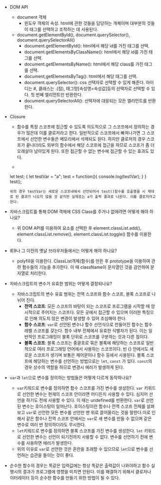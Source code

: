 * DOM API
    * document 객체
        * 윈도우 객체의 속성. html에 관한 것들을 담당하는 개체이며 대부분의 것들이 태그를 선택하고 조작하는 데 사용된다.
    * document.getElementById(), document.querySelector(), document.querySelectorAll()
        * document.getElementById(): html에서 해당 id를 가진 태그를 선택.
        * document.getElementsByClassName(): html에서 해당 id를 가진 태그를 선택.
        * document.getElementsByName(): html에서 해당 class를 가진 태그를 선택.
        * document,getElementsByTag(): html에서 해당 태그를 선택.
        * document.querySelector(): css 선택자로 선택할 수 있게 해준다. 아이디는 #, 클래스는 .(점), 태그먕[속성명=속성값]등의 선택자로 선택할 수 있다. 첫 번째 엘리먼트만 반환한다.
        * document.querySelectorAll(): 선택자에 대응되는 모든 엘리먼트를 반환한다.
        
* Closure
    * 함수를 특정 스코프에 접근할 수 있도록 의도적으로 그 스코프에서 정의하는 경우가 많은데 이를 클로저라고 한다. 일반적으로 스코프에서 빠져나가면 그 스코프에서 선언한 변수들은 메모리에서 삭제되도 된다. 하지만 클로저의 경우 스코프가 끝나더라도 외부의 함수에서 해당 스코프에 접근을 하므로 스코프가 좀 더 오래살아 남아있게 된다. 또한 접근할 수 없는 변수에 접근할 수 있는 효과도 있다.
    * ```
    let test;
    {
        let testVar = "a";
        test = function(){
            console.log(testVar);
        }
    }
    test();
    ```
    위의 경우 testVar는 새로운 스코프내에서 선언되어서 test()함수를 호출했을 시 제대로 된 결과가 나오지 않을 것 같지만 실제로는 a가 출력 결과로 나온다. 이를 클로저라고 한다.
* 자바스크립트를 통해 DOM 객체에 CSS Class를 주거나 없애려면 어떻게 해야 하나요?
    * 위 DOM API를 이용하여 요소를 선택한 후 element.classList.add(), element.classList.remove(), element.classList.toggle() 함수를 이용한다. 
* IE9나 그 이전의 옛날 브라우저들에서는 어떻게 해야 하나요?
    * polyfill을 이용한다. ClassList객체(함수)를 만든 후 prototype을 이용하여 관련 함수들의 기능을 추가한다. 이 때 className이 문자열인 것을 감안하여 문자열로 처리한다.
* 자바스크립트의 변수가 유효한 범위는 어떻게 결정되나요?
    * 자바스크립트의 변수 유효 범위는 전역 스코프와 함수 스코프, 블록 스코프로 나뉘어 진다.
        * **전역 스코프**: 모든 스코프의 바탕이 되는 스코프로 프로그램을 시작할 때 암시적으로 주어지는 스코프다. 모든 곳에서 접근할 수 있으며 이러한 특징으로 인해 의도치 않은 변경이 발생할 수 있어 조심해야 한다.
        * **함수 스코프**: `var`로 선언된 변수나 함수 선언식으로 만들어진 함수는 함수 레벨 스코프를 갖는다. 함수 내부 전체에서 유효한 식별자가 된다. 이는 일반적인 프로그래밍이 블록 단위로 스코프를 구분하는 것과 다른 점이다.
        * **블록 스코프**: 블록 스코프는 중괄호로 묶은 블록에 해당하는 스코프로 일반적으로 여러 프로그래밍 언어에서 사용하는 스코프이다. 빈 {} 안에서도 새로운 스코프가 생기며 보통은 제어문이나 함수 등에서 사용된다. 블록 스코프에 해당하는 변수를 선언하는 방법으로는 `let`, `const` 가 있다. `const`의 경우 상수의 역할을 하므로 변경시 에러가 발생하게 된다.
* `var`과 `let`으로 변수를 정의하는 방법들은 어떻게 다르게 동작하나요?
    * `var`키워드로 변수를 정의하면 함수 스코프를 가진 변수를 생성한다. `var` 키워드로 선언한 변수는 현재의 스코프 안이라면 어디든지 사용할 수 있다. 심지어 선언을 하기도 전에 사용할 수 있다. 이 때는 undefined를 반환한다. `var`로 선언된 변수는 호이스팅이 일어난다. 호이스팅이란 함수나 전역 스코프 전체를 살펴보고 `var`로 선언한 모든 변수를 선언만 맨 위로 끌어올리는 것을 말한다.이로 인해서 같은 함수나 전역 스코프 안에서는 `var`로 새 변수를 만들 수 없으며 같은 변수로 여러 번 정의하더라도 무시한다.
    * `let`키워드로 변수를 정의하면 블록 스코프를 가진 변수를 생성한다. `let` 키워드로 선언한 변수는 선언이 되기전까지 사용할 수 없다. 변수를 선언하기 전에 변수를 사용하면 에러가 발생한다.
    * 위의 이유로 `var`로 선언한 것은 혼란을 초래할 수 있으므로 `let`으로 변수를 선언하는 습관을 들이는 것이 좋다. 

* 순수한 함수의 경우는 똑같은 입력값에는 항상 똑같은 출력값이 나와야하고 함수 실행시의 결과가 프로그램에 영향을 미치면 안된다. 이를 해결하기 위해서 클로저나 이터레이터 등이 순수한 함수를 만들기 위한 방법이 될 수 있다.
